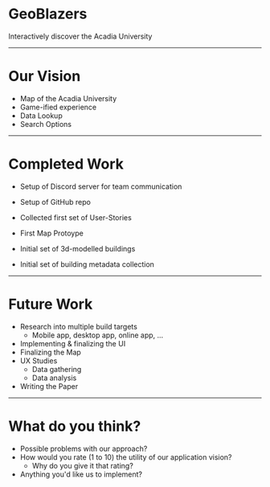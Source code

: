 # GeoBlazers

Interactively discover the Acadia University

---

# Our Vision

* Map of the Acadia University
* Game-ified experience
* Data Lookup
* Search Options

---

# Completed Work

* Setup of Discord server for team communication
* Setup of GitHub repo

* Collected first set of User-Stories
* First Map Protoype
* Initial set of 3d-modelled buildings
* Initial set of building metadata collection

---

# Future Work

* Research into multiple build targets
  * Mobile app, desktop app, online app, ...
* Implementing & finalizing the UI
* Finalizing the Map
* UX Studies
  * Data gathering
  * Data analysis
* Writing the Paper

---

# What do you think?

* Possible problems with our approach?
* How would you rate (1 to 10) the utility of our application vision?
  * Why do you give it that rating?
* Anything you'd like us to implement?
